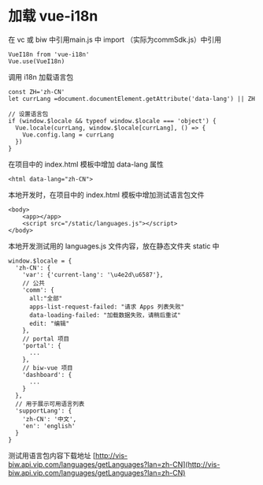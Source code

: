 # 加载 vue-i18n

在 vc 或 biw 中引用main.js 中 import （实际为commSdk.js）中引用

```
VueI18n from 'vue-i18n'
Vue.use(VueI18n)
```

调用 i18n 加载语言包

```
const ZH='zh-CN'
let currLang =document.documentElement.getAttribute('data-lang') || ZH

// 设置语言包
if (window.$locale && typeof window.$locale === 'object') {
  Vue.locale(currLang, window.$locale[currLang], () => {
    Vue.config.lang = currLang
  })
}
```

在项目中的 index.html 模板中增加 data-lang 属性

```
<html data-lang="zh-CN">
```

 本地开发时，在项目中的 index.html 模板中增加测试语言包文件

```
<body>
    <app></app>
    <script src="/static/languages.js"></script>
</body>
```

本地开发测试用的 languages.js 文件内容，放在静态文件夹 static 中

```
window.$locale = {
  'zh-CN': {
    'var': {'current-lang': '\u4e2d\u6587'},
    // 公共
    'comm': {
      all:"全部"
      apps-list-request-failed: "请求 Apps 列表失败"
      data-loading-failed: "加载数据失败，请稍后重试"
      edit: "编辑"
    },
    // portal 项目
    'portal': {
      ...
    },
    // biw-vue 项目
    'dashboard': {
      ...
    }
  },
  // 用于展示可用语言列表
  'supportLang': {
    'zh-CN': '中文', 
    'en': 'english'
  }
}
```

测试用语言包内容下载地址 [http://vis-biw.api.vip.com/languages/getLanguages?lan=zh-CN](http://vis-biw.api.vip.com/languages/getLanguages?lan=zh-CN)

